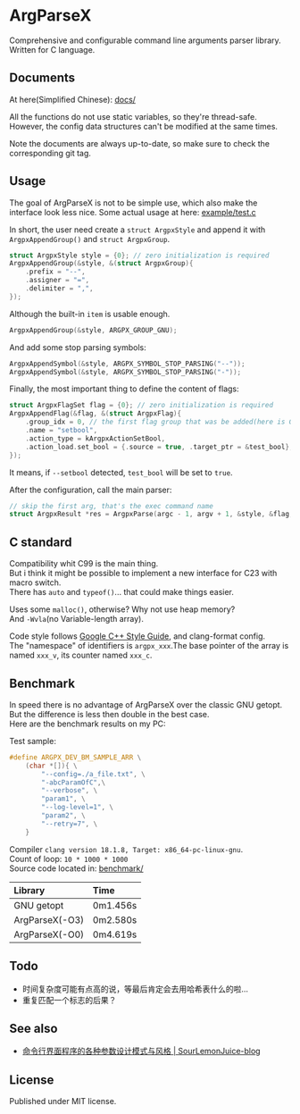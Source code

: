 # ArgParseX

Comprehensive and configurable command line arguments parser library.\
Written for C language.

## Documents

At here(Simplified Chinese): [docs/](./docs/)

All the functions do not use static variables, so they're thread-safe.\
However, the config data structures can't be modified at the same times.

Note the documents are always up-to-date, so make sure to check the corresponding git tag.

## Usage

The goal of ArgParseX is not to be simple use, which also make the interface look less nice. Some actual usage at here: [example/test.c](example/test.c)

In short, the user need create a `struct ArgpxStyle` and append it with `ArgpxAppendGroup()` and `struct ArgpxGroup`.

```c
struct ArgpxStyle style = {0}; // zero initialization is required
ArgpxAppendGroup(&style, &(struct ArgpxGroup){
    .prefix = "--",
    .assigner = "=",
    .delimiter = ",",
});
```

Although the built-in `item` is usable enough.

```c
ArgpxAppendGroup(&style, ARGPX_GROUP_GNU);
```

And add some stop parsing symbols:

```c
ArgpxAppendSymbol(&style, ARGPX_SYMBOL_STOP_PARSING("--"));
ArgpxAppendSymbol(&style, ARGPX_SYMBOL_STOP_PARSING("-"));
```

Finally, the most important thing to define the content of flags:

```c
struct ArgpxFlagSet flag = {0}; // zero initialization is required
ArgpxAppendFlag(&flag, &(struct ArgpxFlag){
    .group_idx = 0, // the first flag group that was be added(here is GNU)
    .name = "setbool",
    .action_type = kArgpxActionSetBool,
    .action_load.set_bool = {.source = true, .target_ptr = &test_bool},
});
```

It means, if `--setbool` detected, `test_bool` will be set to `true`.

After the configuration, call the main parser:

```c
// skip the first arg, that's the exec command name
struct ArgpxResult *res = ArgpxParse(argc - 1, argv + 1, &style, &flag, NULL);
```

## C standard

Compatibility whit C99 is the main thing.\
But i think it might be possible to implement a new interface for C23 with macro switch.\
There has `auto` and `typeof()`... that could make things easier.

Uses some `malloc()`, otherwise? Why not use heap memory?\
And `-Wvla`(no Variable-length array).

Code style follows [Google C++ Style Guide](https://google.github.io/styleguide/cppguide.html), and clang-format config.\
The "namespace" of identifiers is `argpx_xxx`.The base pointer of the array is named `xxx_v`, its counter named `xxx_c`.

## Benchmark

In speed there is no advantage of ArgParseX over the classic GNU getopt. But the difference is less then double in the best case.\
Here are the benchmark results on my PC:

Test sample:

```c
#define ARGPX_DEV_BM_SAMPLE_ARR \
    (char *[]){ \
        "--config=./a_file.txt", \
        "-abcParamOfC",\
        "--verbose", \
        "param1", \
        "--log-level=1", \
        "param2", \
        "--retry=7", \
    }
```

Compiler `clang version 18.1.8, Target: x86_64-pc-linux-gnu`.\
Count of loop: `10 * 1000 * 1000`\
Source code located in: [benchmark/](./benchmark/)

|Library|Time|
|:--|:--|
|GNU getopt|0m1.456s|
|ArgParseX(-O3)|0m2.580s|
|ArgParseX(-O0)|0m4.619s|

## Todo

- 时间复杂度可能有点高的说，等最后肯定会去用哈希表什么的啦...
- 重复匹配一个标志的后果？

## See also

- [命令行界面程序的各种参数设计模式与风格 | SourLemonJuice-blog](https://sourlemonjuice.github.io/SourLemonJuice-blog/posts2/2024/09/command-line-style)

## License

Published under MIT license.
